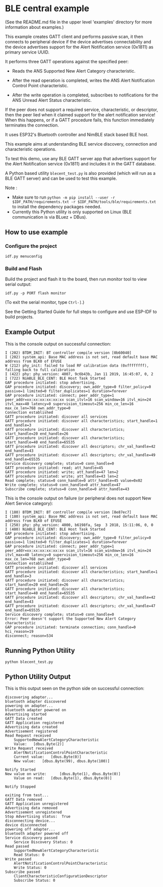 # BLE central example

(See the README.md file in the upper level 'examples' directory for more information about examples.)

This example creates GATT client and performs passive scan, it then connects to peripheral device if the device advertises connectability and the device advertises support for the Alert Notification service (0x1811) as primary service UUID.

It performs three GATT operations against the specified peer:

* Reads the ANS Supported New Alert Category characteristic.

* After the read operation is completed, writes the ANS Alert Notification Control Point characteristic.

* After the write operation is completed, subscribes to notifications for the ANS Unread Alert Status characteristic.

If the peer does not support a required service, characteristic, or descriptor, then the peer lied when it claimed support for the alert notification service! When this happens, or if a GATT procedure fails, this function immediately terminates the connection.

It uses ESP32's Bluetooth controller and NimBLE stack based BLE host.

This example aims at understanding BLE service discovery, connection and characteristic operations.

To test this demo, use any BLE GATT server app that advertises support for the Alert Notification service (0x1811) and includes it in the GATT database.

A Python based utility `blecent_test.py` is also provided (which will run as a BLE GATT server) and can be used to test this example.   

Note :

* Make sure to run `python -m pip install --user -r $IDF_PATH/requirements.txt -r $IDF_PATH/tools/ble/requirements.txt` to install the dependency packages needed.
* Currently this Python utility is only supported on Linux (BLE communication is via BLuez + DBus).

## How to use example

### Configure the project

```
idf.py menuconfig
```

### Build and Flash

Build the project and flash it to the board, then run monitor tool to view serial output:

```
idf.py -p PORT flash monitor
```

(To exit the serial monitor, type ``Ctrl-]``.)

See the Getting Started Guide for full steps to configure and use ESP-IDF to build projects.

## Example Output

This is the console output on successful connection:

```
I (202) BTDM_INIT: BT controller compile version [0b60040]
I (202) system_api: Base MAC address is not set, read default base MAC address from BLK0 of EFUSE
W (212) phy_init: failed to load RF calibration data (0xffffffff), falling back to full calibration
I (422) phy: phy_version: 4007, 9c6b43b, Jan 11 2019, 16:45:07, 0, 2
I (722) NimBLE_BLE_CENT: BLE Host Task Started
GAP procedure initiated: stop advertising.
GAP procedure initiated: discovery; own_addr_type=0 filter_policy=0 passive=1 limited=0 filter_duplicates=1 duration=forever
GAP procedure initiated: connect; peer_addr_type=1 peer_addr=xx:xx:xx:xx:xx:xx scan_itvl=16 scan_window=16 itvl_min=24 itvl_max=40 latency=0 supervision_timeout=256 min_ce_len=16 max_ce_len=768 own_addr_type=0
Connection established
GATT procedure initiated: discover all services
GATT procedure initiated: discover all characteristics; start_handle=1 end_handle=3
GATT procedure initiated: discover all characteristics; start_handle=20 end_handle=26
GATT procedure initiated: discover all characteristics; start_handle=40 end_handle=65535
GATT procedure initiated: discover all descriptors; chr_val_handle=42 end_handle=43
GATT procedure initiated: discover all descriptors; chr_val_handle=49 end_handle=65535
Service discovery complete; status=0 conn_handle=0
GATT procedure initiated: read; att_handle=45
GATT procedure initiated: write; att_handle=47 len=2
GATT procedure initiated: write; att_handle=43 len=2
Read complete; status=0 conn_handle=0 attr_handle=45 value=0x02
Write complete; status=0 conn_handle=0 attr_handle=47
Subscribe complete; status=0 conn_handle=0 attr_handle=43
```

This is the console output on failure (or peripheral does not support New Alert Service category):

```
I (180) BTDM_INIT: BT controller compile version [8e87ec7]
I (180) system_api: Base MAC address is not set, read default base MAC address from BLK0 of EFUSE
I (250) phy: phy_version: 4000, b6198fa, Sep  3 2018, 15:11:06, 0, 0
I (480) NimBLE_BLE_CENT: BLE Host Task Started
GAP procedure initiated: stop advertising.
GAP procedure initiated: discovery; own_addr_type=0 filter_policy=0 passive=1 limited=0 filter_duplicates=1 duration=forever
GAP procedure initiated: connect; peer_addr_type=1 peer_addr=xx:xx:xx:xx:xx:xx scan_itvl=16 scan_window=16 itvl_min=24 itvl_max=40 latency=0 supervision_timeout=256 min_ce_len=16 max_ce_len=768 own_addr_type=0
Connection established
GATT procedure initiated: discover all services
GATT procedure initiated: discover all characteristics; start_handle=1 end_handle=3
GATT procedure initiated: discover all characteristics; start_handle=20 end_handle=26
GATT procedure initiated: discover all characteristics; start_handle=40 end_handle=65535
GATT procedure initiated: discover all descriptors; chr_val_handle=42 end_handle=43
GATT procedure initiated: discover all descriptors; chr_val_handle=47 end_handle=65535
Service discovery complete; status=0 conn_handle=0
Error: Peer doesn't support the Supported New Alert Category characteristic
GAP procedure initiated: terminate connection; conn_handle=0 hci_reason=19
disconnect; reason=534
```

## Running Python Utility

```
python blecent_test.py
```

## Python Utility Output

This is this output seen on the python side on successful connection:

```
discovering adapter...
bluetooth adapter discovered
powering on adapter...
bluetooth adapter powered on
Advertising started
GATT Data created
GATT Application registered
Advertising data created
Advertisement registered
Read Request received
 	SupportedNewAlertCategoryCharacteristic
	Value: 	 [dbus.Byte(2)]
Write Request received
 	AlertNotificationControlPointCharacteristic
	Current value: 	 [dbus.Byte(0)]
	New value: 	 [dbus.Byte(99), dbus.Byte(100)]

Notify Started
New value on write: 	 [dbus.Byte(1), dbus.Byte(0)]
	Value on read: 	 [dbus.Byte(1), dbus.Byte(0)]

Notify Stopped

exiting from test...
GATT Data removed
GATT Application unregistered
Advertising data removed
Advertisement unregistered
Stop Advertising status:  True
disconnecting device...
device disconnected
powering off adapter...
bluetooth adapter powered off
Service discovery passed
	Service Discovery Status: 0
Read passed
	SupportedNewAlertCategoryCharacteristic
	Read Status: 0
Write passed
	AlertNotificationControlPointCharacteristic
	Write Status: 0
Subscribe passed
	ClientCharacteristicConfigurationDescriptor
	Subscribe Status: 0
```
